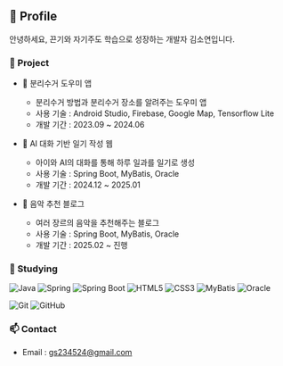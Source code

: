 ## 🌱 Profile 

안녕하세요, 끈기와 자기주도 학습으로 성장하는 개발자 김소연입니다.

### 🔖 Project
* 🌳 분리수거 도우미 앱
   - 분리수거 방법과 분리수거 장소를 알려주는 도우미 앱
   - 사용 기술 : Android Studio, Firebase, Google Map, Tensorflow Lite
   - 개발 기간 : 2023.09 ~ 2024.06
    
* 🐥 AI 대화 기반 일기 작성 웹
   - 아이와 AI의 대화를 통해 하루 일과를 일기로 생성
   - 사용 기술 : Spring Boot, MyBatis, Oracle
   - 개발 기간 : 2024.12 ~ 2025.01
     
* 🎵 음악 추천 블로그
  - 여러 장르의 음악을 추천해주는 블로그
  - 사용 기술 : Spring Boot, MyBatis, Oracle
  - 개발 기간 : 2025.02 ~ 진행

### 📌 Studying
![Java](https://img.shields.io/badge/Java-007396?style=for-the-badge&logo=openjdk&logoColor=white)
![Spring](https://img.shields.io/badge/Spring-6DB33F?style=for-the-badge&logo=spring&logoColor=white)
![Spring Boot](https://img.shields.io/badge/SpringBoot-2496ED?style=for-the-badge&logo=springboot&logoColor=white)
![HTML5](https://img.shields.io/badge/HTML5-E34F26?style=for-the-badge&logo=html5&logoColor=white)
![CSS3](https://img.shields.io/badge/CSS3-1572B6?style=for-the-badge&logo=css3&logoColor=white)
![MyBatis](https://img.shields.io/badge/MyBatis-B52E31?style=for-the-badge&logo=mybatis&logoColor=white)
![Oracle](https://img.shields.io/badge/Oracle-F80000?style=for-the-badge&logo=oracle&logoColor=white)

![Git](https://img.shields.io/badge/Git-F05032?style=for-the-badge&logo=git&logoColor=white)
![GitHub](https://img.shields.io/badge/GitHub-181717?style=for-the-badge&logo=github&logoColor=white)



 ### 📫 Contact
 - Email : gs234524@gmail.com
   
